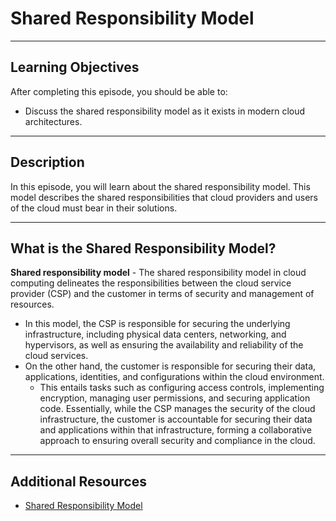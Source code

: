 # Shared Responsibility Model

---

## Learning Objectives

After completing this episode, you should be able to:

*   Discuss the shared responsibility model as it exists in modern cloud architectures.

---

## Description

In this episode, you will learn about the shared responsibility model. This model describes the shared responsibilities that cloud providers and users of the cloud must bear in their solutions.

---

## What is the Shared Responsibility Model?

**Shared responsibility model** - The shared responsibility model in cloud computing delineates the responsibilities between the cloud service provider (CSP) and the customer in terms of security and management of resources.

*   In this model, the CSP is responsible for securing the underlying infrastructure, including physical data centers, networking, and hypervisors, as well as ensuring the availability and reliability of the cloud services.
*   On the other hand, the customer is responsible for securing their data, applications, identities, and configurations within the cloud environment.
    *   This entails tasks such as configuring access controls, implementing encryption, managing user permissions, and securing application code. Essentially, while the CSP manages the security of the cloud infrastructure, the customer is accountable for securing their data and applications within that infrastructure, forming a collaborative approach to ensuring overall security and compliance in the cloud.

---

## Additional Resources

*   [Shared Responsibility Model](https://www.crowdstrike.com/cybersecurity-101/cloud-security/shared-responsibility-model/)